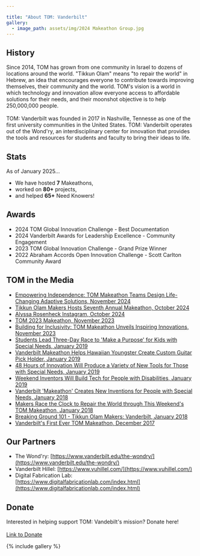 ```yaml
---

title: "About TOM: Vanderbilt"
gallery:
  - image_path: assets/img/2024 Makeathon Group.jpg
---
```


## History
Since 2014, TOM has grown from one community in Israel to dozens of locations around the world. "Tikkun Olam" means "to repair the world" in Hebrew, an idea that encourages everyone to contribute towards improving themselves, their community and the world. TOM's vision is a world in which technology and innovation allow everyone access to affordable solutions for their needs, and their moonshot objective is to help 250,000,000 people. <br><br>
TOM: Vanderbilt was founded in 2017 in Nashville, Tennesse as one of the first university communities in the United States. TOM: Vanderbilt operates out of the Wond'ry, an interdisciplinary center for innovation that provides the tools and resources for students and faculty to bring their ideas to life.

## Stats
As of January 2025...
* We have hosted **7** Makeathons,
* worked on **80+** projects,
* and helped **65+** Need Knowers!

## Awards
* 2024 TOM Global Innovation Challenge - Best Documentation
* 2024 Vanderbilt Awards for Leadership Excellence - Community Engagement
* 2023 TOM Global Innovation Challenge - Grand Prize Winner
* 2022 Abraham Accords Open Innovation Challenge - Scott Carlton Community Award

## TOM in the Media

* [Empowering Independence: TOM Makeathon Teams Design Life-Changing Adaptive Solutions, November 2024](https://www.vanderbilt.edu/the-wondry/2024/11/14/empowering-independence-tom-makeathon-teams-design-life-changing-adaptive-solutions/)
* [Tikkun Olam Makers Hosts Seventh Annual Makeathon, October 2024](https://vanderbilthustler.com/2024/10/29/tikkun-olam-makers-hosts-seventh-annual-makeathon/)
* [Alyssa Rosenheck Instagram, October 2024](https://www.instagram.com/p/DBttfwfpV_O/)
* [TOM 2023 Makeathon, November 2023](https://www.vanderbilt.edu/thewondry/tom-2023-make-a-thon/)
* [Building for Inclusivity: TOM Makeathon Unveils Inspiring Innovations, November 2023](https://www.vanderbilt.edu/thewondry/tom-makeathon-unveils-inspiring-innovations/)
* [Students Lead Three-Day Race to 'Make a Purpose' for Kids with Special Needs, January 2019](https://news.vanderbilt.edu/2019/01/24/students-lead-three-day-race-to-make-with-a-purpose-for-kids-with-special-needs/)
* [Vanderbilt Makeathon Helps Hawaiian Youngster Create Custom Guitar Pick Holder, January 2019](https://engineering.vanderbilt.edu/2019/01/23/vanderbilt-makeathon-helps-hawaii-youngster-create-custom-guitar-pick-holder/)
* [48 Hours of Innovation Will Produce a Variety of New Tools for Those with Special Needs, January 2019](https://news.vanderbilt.edu/2019/01/16/48-hours-of-innovation-will-produce-a-variety-of-new-tools-for-those-with-special-needs/)
* [Weekend Inventors Will Build Tech for People with Disabilities, January 2019](https://engineering.vanderbilt.edu/2019/01/18/weekend-inventors-will-build-tech-for-people-with-disabilities/)
* [Vanderbilt 'Makeathon' Creates New Inventions for People with Special Needs, January 2018](https://www.tennessean.com/story/news/2018/01/21/vanderbilt-makeathon-creates-new-inventions-people-special-needs/1044053001/)
* [Makers Race the Clock to Repair the World through This Weekend's TOM Makeathon, January 2018](https://news.vanderbilt.edu/2018/01/18/makers-race-the-clock-to-repair-the-world-through-this-weekends-tom-makeathon/)
* [Breaking Ground 101 - Tikkun Olam Makers: Vanderbilt, January 2018](https://www.tn.gov/cdd/engage-with-us/breaking-ground/breaking-ground-101---be-heard--be-counted/breaking-ground-101---tikkun-olam-makers--vanderbilt-.html)
* [Vanderbilt's First Ever TOM Makeathon, December 2017](https://www.vanderbilt.edu/thewondry/vanderbilts-first-ever-tom-makeathon/)

## Our Partners
* The Wond'ry: [https://www.vanderbilt.edu/the-wondry/](https://www.vanderbilt.edu/the-wondry/)
* Vanderbilt Hillel: [https://www.vuhillel.com/](https://www.vuhillel.com/)
* Digital Fabrication Lab: [https://www.digitalfabricationlab.com/index.html](https://www.digitalfabricationlab.com/index.html)

## Donate
Interested in helping support TOM: Vandebilt's mission? Donate here!<br><br>
[Link to Donate](https://secure.lglforms.com/form_engine/s/JpGFs3nCkxNcpHTkwJ23vQ?t=1568101561)

{% include gallery %}
